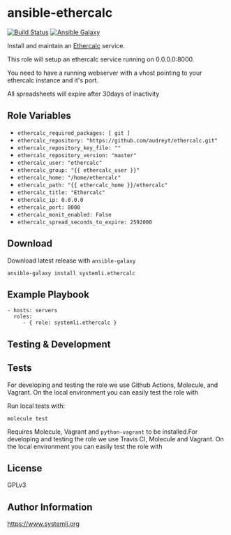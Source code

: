 ansible-ethercalc
=================

[![Build Status](https://github.com/systemli/ansible-role-ethercalc/workflows/Integration/badge.svg?branch=master)](https://github.com/systemli/ansible-role-ethercalc/actions?query=workflow%3AIntegration)
[![Ansible Galaxy](http://img.shields.io/badge/ansible--galaxy-ethercalc-blue.svg)](https://galaxy.ansible.com/systemli/ethercalc)

Install and maintain an [Ethercalc](https://ethercalc.net/) service.

This role will setup an ethercalc service running on 0.0.0.0:8000.

You need to have a running webserver with a vhost pointing to your ethercalc instance and it's port. 

All spreadsheets will expire after 30days of inactivity

Role Variables
--------------

* `ethercalc_required_packages: [ git ]`
* `ethercalc_repository: "https://github.com/audreyt/ethercalc.git"`
* `ethercalc_repository_key_file: ""`
* `ethercalc_repository_version: "master"`
* `ethercalc_user: "ethercalc"`
* `ethercalc_group: "{{ ethercalc_user }}"`
* `ethercalc_home: "/home/ethercalc"`
* `ethercalc_path: "{{ ethercalc_home }}/ethercalc"`
* `ethercalc_title: "Ethercalc"`
* `ethercalc_ip: 0.0.0.0`
* `ethercalc_port: 8000`
* `ethercalc_monit_enabled: False`
* `ethercalc_spread_seconds_to_expire: 2592000`

Download
--------

Download latest release with `ansible-galaxy`

	ansible-galaxy install systemli.ethercalc

Example Playbook
----------------

    - hosts: servers
      roles:
         - { role: systemli.ethercalc }

Testing & Development
---------------------

Tests
-----

For developing and testing the role we use Github Actions, Molecule, and Vagrant. On the local environment you can easily test the role with

Run local tests with:

```
molecule test 
```

Requires Molecule, Vagrant and `python-vagrant` to be installed.For developing and testing the role we use Travis CI, Molecule and Vagrant. On the local environment you can easily test the role with

License
-------

GPLv3

Author Information
------------------

https://www.systemli.org

